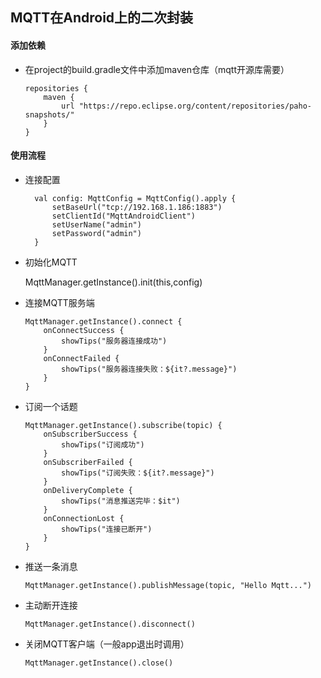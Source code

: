 ## MQTT在Android上的二次封装
#### 添加依赖
* 在project的build.gradle文件中添加maven仓库（mqtt开源库需要）


      repositories {
          maven {
              url "https://repo.eclipse.org/content/repositories/paho-snapshots/"
          }
      }


#### 使用流程


* 连接配置



        val config: MqttConfig = MqttConfig().apply {
            setBaseUrl("tcp://192.168.1.186:1883")
            setClientId("MqttAndroidClient")
            setUserName("admin")
            setPassword("admin")
        }



* 初始化MQTT


     MqttManager.getInstance().init(this,config)



* 连接MQTT服务端

      MqttManager.getInstance().connect {
          onConnectSuccess {
              showTips("服务器连接成功")
          }
          onConnectFailed {
              showTips("服务器连接失败：${it?.message}")
          }
      }


* 订阅一个话题

      MqttManager.getInstance().subscribe(topic) {
          onSubscriberSuccess {
              showTips("订阅成功")
          }
          onSubscriberFailed {
              showTips("订阅失败：${it?.message}")
          }
          onDeliveryComplete {
              showTips("消息推送完毕：$it")
          }
          onConnectionLost {
              showTips("连接已断开")
          }
      }

* 推送一条消息

      MqttManager.getInstance().publishMessage(topic, "Hello Mqtt...")

* 主动断开连接

      MqttManager.getInstance().disconnect()

* 关闭MQTT客户端（一般app退出时调用）

      MqttManager.getInstance().close()

